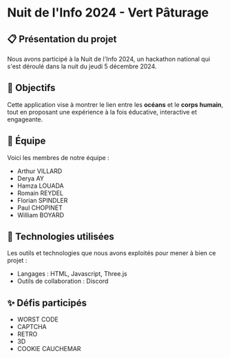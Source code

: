 # Nuit de l'Info 2024 - Vert Pâturage

## 📋 Présentation du projet
Nous avons participé à la Nuit de l'Info 2024, un hackathon national qui s'est déroulé dans la nuit du jeudi 5 décembre 2024.

## 🎯 Objectifs 

Cette application vise à montrer le lien entre les **océans** et le **corps humain**, tout en proposant une expérience à la fois éducative, interactive et engageante.

## 🐐 Équipe

Voici les membres de notre équipe :
- Arthur VILLARD 
- Derya AY
- Hamza LOUADA
- Romain REYDEL
- Florian SPINDLER
- Paul CHOPINET
- William BOYARD

## 🔧 Technologies utilisées
Les outils et technologies que nous avons exploités pour mener à bien ce projet :

- Langages : HTML, Javascript, Three.js
- Outils de collaboration : Discord

## ✨ Défis participés 
- WORST CODE
- CAPTCHA 
- RETRO
- 3D
- COOKIE CAUCHEMAR
